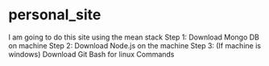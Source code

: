 # personal_site
I am going to do this site using the mean stack
Step 1: Download Mongo DB on machine
Step 2: Download Node.js on the machine
Step 3: (If machine is windows) Download Git Bash for linux Commands
